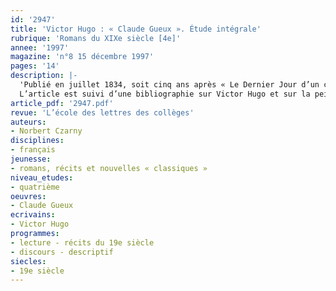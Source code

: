 ```yaml
---
id: '2947'
title: 'Victor Hugo : « Claude Gueux ». Étude intégrale'
rubrique: 'Romans du XIXe siècle [4e]'
annee: '1997'
magazine: 'n°8 15 décembre 1997'
pages: '14'
description: |-
  'Publié en juillet 1834, soit cinq ans après « Le Dernier Jour d’un condamné », « Claude Gueux » est la transposition sous forme de nouvelle d’un fait divers authentique. Ces quelque quatre-vingts pages traduisent l’horreur de l’écrivain devant la peine de mort et sa conviction que l’injustice est d’abord sociale. Cette réflexion très moderne peut ouvrir un débat, même si la peine de mort n’appartient plus à l’arsenal pénal depuis 1981. Le récit de Victor Hugo, par sa construction rigoureuse et son écriture très travaillée, se présente comme une démonstration dont on peut envisager les termes avec des élèves de quatrième. Plus que sur l’argumentation, c’est sur la description des lieux et des personnages, sur le récit des faits engendrant le drame que se concentre ce travail.
  L’article est suivi d’une bibliographie sur Victor Hugo et sur la peine de mort.'
article_pdf: '2947.pdf'
revue: 'L’école des lettres des collèges'
auteurs:
- Norbert Czarny
disciplines:
- français
jeunesse:
- romans, récits et nouvelles « classiques »
niveau_etudes:
- quatrième
oeuvres:
- Claude Gueux
ecrivains:
- Victor Hugo
programmes:
- lecture - récits du 19e siècle
- discours - descriptif
siecles:
- 19e siècle
---
```

